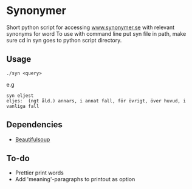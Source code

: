 # Synonymer

Short python script for accessing www.synonymer.se with relevant synonyms for word
To use with command line put syn file in path, make sure cd in syn goes to python script directory.

## Usage

`./syn <query>`

e.g

    syn eljest
    eljes:  (ngt åld.) annars, i annat fall, för övrigt, över huvud, i vanliga fall


## Dependencies
* [Beautifulsoup](https://www.crummy.com/software/BeautifulSoup/)

## To-do
* Prettier print words
* Add 'meaning'-paragraphs to printout as option

